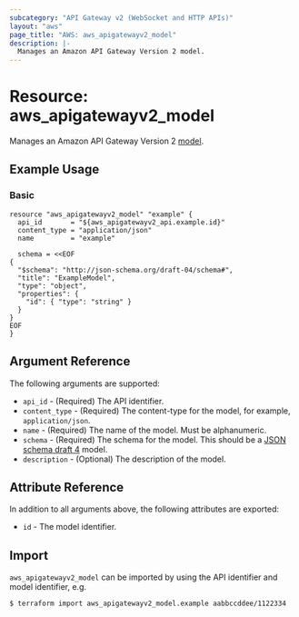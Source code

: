 ```yaml
---
subcategory: "API Gateway v2 (WebSocket and HTTP APIs)"
layout: "aws"
page_title: "AWS: aws_apigatewayv2_model"
description: |-
  Manages an Amazon API Gateway Version 2 model.
---
```


# Resource: aws_apigatewayv2_model

Manages an Amazon API Gateway Version 2 [model](https://docs.aws.amazon.com/apigateway/latest/developerguide/models-mappings.html#models-mappings-models).

## Example Usage

### Basic

```hcl
resource "aws_apigatewayv2_model" "example" {
  api_id       = "${aws_apigatewayv2_api.example.id}"
  content_type = "application/json"
  name         = "example"

  schema = <<EOF
{
  "$schema": "http://json-schema.org/draft-04/schema#",
  "title": "ExampleModel",
  "type": "object",
  "properties": {
    "id": { "type": "string" }
  }
}
EOF
}
```

## Argument Reference

The following arguments are supported:

* `api_id` - (Required) The API identifier.
* `content_type` - (Required)  The content-type for the model, for example, `application/json`.
* `name` - (Required) The name of the model. Must be alphanumeric.
* `schema` - (Required) The schema for the model. This should be a [JSON schema draft 4](https://tools.ietf.org/html/draft-zyp-json-schema-04) model.
* `description` - (Optional) The description of the model.

## Attribute Reference

In addition to all arguments above, the following attributes are exported:

* `id` - The model identifier.

## Import

`aws_apigatewayv2_model` can be imported by using the API identifier and model identifier, e.g.

```
$ terraform import aws_apigatewayv2_model.example aabbccddee/1122334
```
